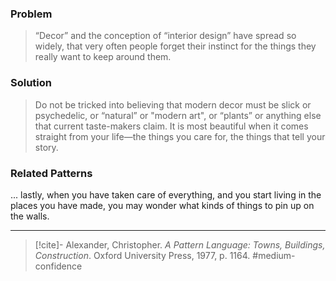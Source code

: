 ### Problem
>“Decor” and the conception of “interior design” have spread so widely, that very often people forget their instinct for the things they really want to keep around them.

### Solution
>Do not be tricked into believing that modern decor must be slick or psychedelic, or “natural” or "modern art", or “plants” or anything else that current taste-makers claim. It is most beautiful when it comes straight from your life—the things you care for, the things that tell your story.

### Related Patterns
... lastly, when you have taken care of everything, and you start living in the places you have made, you may wonder what kinds of things to pin up on the walls.

---

> [!cite]- Alexander, Christopher. _A Pattern Language: Towns, Buildings, Construction_. Oxford University Press, 1977, p. 1164.
> #medium-confidence 